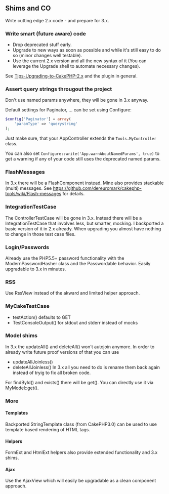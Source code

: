 ## Shims and CO
Write cutting edge 2.x code - and prepare for 3.x.

### Write smart (future aware) code
- Drop deprecated stuff early.
- Upgrade to new ways as soon as possible and while it's still easy to do so (minor changes well testable).
- Use the current 2.x version and all the new syntax of it (You can leverage the Upgrade shell to automate necessary changes).

See [Tips-Upgrading-to-CakePHP-2.x](https://github.com/dereuromark/cakephp-upgrade/wiki/Tips-Upgrading-to-CakePHP-2.x) and
the plugin in general.

### Assert query strings througout the project
Don't use named params anywhere, they will be gone in 3.x anyway.

Default settings for Paginator, ... can be set using Configure:
```php
$config['Paginator'] = array(
	'paramType' => 'querystring'
);
```
Just make sure, that your AppController extends the `Tools.MyController` class.

You can also set `Configure::write('App.warnAboutNamedParams', true)` to get a warning if
any of your code still uses the deprecated named params.


### FlashMessages
In 3.x there will be a FlashComponent instead. Mine also provides stackable (multi) messages.
See https://github.com/dereuromark/cakephp-tools/wiki/Flash-messages for details.

### IntegrationTestCase
The ControllerTestCase will be gone in 3.x. Instead there will be a IntegrationTestCase that involves
less, but smarter, mocking.
I backported a basic version of it in 2.x already.
When upgrading you almost have nothing to change in those test case files.

### Login/Passwords
Already use the PHP5.5+ password functionality with the ModernPasswordHasher class and the Passwordable behavior.
Easily upgradable to 3.x in minutes.

### RSS
Use RssView instead of the akward and limited helper approach.

### MyCakeTestCase
- testAction() defaults to GET
- TestConsoleOutput() for stdout and stderr instead of mocks

### Model shims
In 3.x the updateAll() and deleteAll() won't autojoin anymore. In order to already write future proof versions of that you can use
- updateAllJoinless()
- deleteAllJoinless()
In 3.x all you need to do is rename them back again instead of tryig to fix all broken code.

For findById() and exists() there will be get(). You can directly use it via MyModel::get().


### More

#### Templates
Backported StringTemplate class (from CakePHP3.0) can be used to use template based rendering of HTML tags.

#### Helpers
FormExt and HtmlExt helpers also provide extended functionality and 3.x shims.

#### Ajax
Use the AjaxView which will easily be upgradable as a clean component approach.

